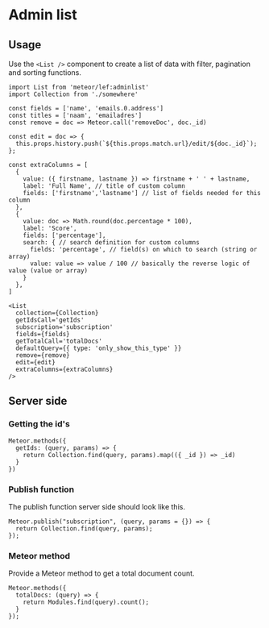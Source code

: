 # Admin list

## Usage

Use the `<List />` component to create a list of data with filter, pagination and sorting functions.

```JSX
import List from 'meteor/lef:adminlist'
import Collection from './somewhere'

const fields = ['name', 'emails.0.address']
const titles = ['naam', 'emailadres']
const remove = doc => Meteor.call('removeDoc', doc._id)

const edit = doc => {
  this.props.history.push(`${this.props.match.url}/edit/${doc._id}`);
};

const extraColumns = [
  {
    value: ({ firstname, lastname }) => firstname + ' ' + lastname,
    label: 'Full Name', // title of custom column
    fields: ['firstname','lastname'] // list of fields needed for this column
  },
  {
    value: doc => Math.round(doc.percentage * 100),
    label: 'Score',
    fields: ['percentage'],
    search: { // search definition for custom columns
      fields: 'percentage', // field(s) on which to search (string or array)
      value: value => value / 100 // basically the reverse logic of value (value or array)
    }
  },
]

<List
  collection={Collection}
  getIdsCall='getIds'
  subscription='subscription'
  fields={fields}
  getTotalCall='totalDocs'
  defaultQuery={{ type: 'only_show_this_type' }}
  remove={remove}
  edit={edit}
  extraColumns={extraColumns}
/>
```

## Server side

### Getting the id's

```JS
Meteor.methods({
  getIds: (query, params) => {
    return Collection.find(query, params).map(({ _id }) => _id)
  }
})
```

### Publish function

The publish function server side should look like this.

```JS
Meteor.publish("subscription", (query, params = {}) => {
  return Collection.find(query, params);
});
```

### Meteor method

Provide a Meteor method to get a total document count.

```JS
Meteor.methods({
  totalDocs: (query) => {
    return Modules.find(query).count();
  }
});
```
